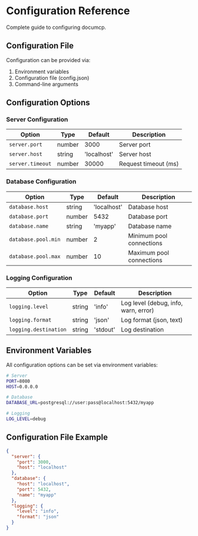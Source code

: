 # Configuration Reference

Complete guide to configuring documcp.

## Configuration File

Configuration can be provided via:
1. Environment variables
2. Configuration file (config.json)
3. Command-line arguments

## Configuration Options

### Server Configuration

| Option | Type | Default | Description |
|--------|------|---------|-------------|
| `server.port` | number | 3000 | Server port |
| `server.host` | string | 'localhost' | Server host |
| `server.timeout` | number | 30000 | Request timeout (ms) |

### Database Configuration

| Option | Type | Default | Description |
|--------|------|---------|-------------|
| `database.host` | string | 'localhost' | Database host |
| `database.port` | number | 5432 | Database port |
| `database.name` | string | 'myapp' | Database name |
| `database.pool.min` | number | 2 | Minimum pool connections |
| `database.pool.max` | number | 10 | Maximum pool connections |

### Logging Configuration

| Option | Type | Default | Description |
|--------|------|---------|-------------|
| `logging.level` | string | 'info' | Log level (debug, info, warn, error) |
| `logging.format` | string | 'json' | Log format (json, text) |
| `logging.destination` | string | 'stdout' | Log destination |

## Environment Variables

All configuration options can be set via environment variables:

```bash
# Server
PORT=8080
HOST=0.0.0.0

# Database
DATABASE_URL=postgresql://user:pass@localhost:5432/myapp

# Logging
LOG_LEVEL=debug
```

## Configuration File Example

```json
{
  "server": {
    "port": 3000,
    "host": "localhost"
  },
  "database": {
    "host": "localhost",
    "port": 5432,
    "name": "myapp"
  },
  "logging": {
    "level": "info",
    "format": "json"
  }
}
```
